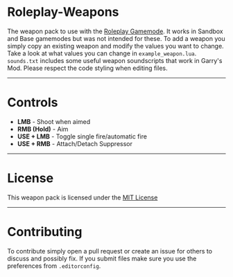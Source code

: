 # Roleplay-Weapons
The weapon pack to use with the [Roleplay Gamemode](https://github.com/Arkten/Roleplay). It works in Sandbox and Base gamemodes but was not intended for these.
To add a weapon you simply copy an existing weapon and modify the values you want to change. Take a look at what values you can change in `example_weapon.lua`.
`sounds.txt` includes some useful weapon soundscripts that work in Garry's Mod.
Please respect the code styling when editing files.

---
# Controls
- **LMB** - Shoot when aimed
- **RMB (Hold)** - Aim
- **USE + LMB** - Toggle single fire/automatic fire
- **USE + RMB** - Attach/Detach Suppressor

---
# License
This weapon pack is licensed under the [MIT License](https://github.com/Arkten/Roleplay-Weapons/blob/master/LICENSE)

---
# Contributing
To contribute simply open a pull request or create an issue for others to discuss and possibly fix.
If you submit files make sure you use the preferences from `.editorconfig`.
